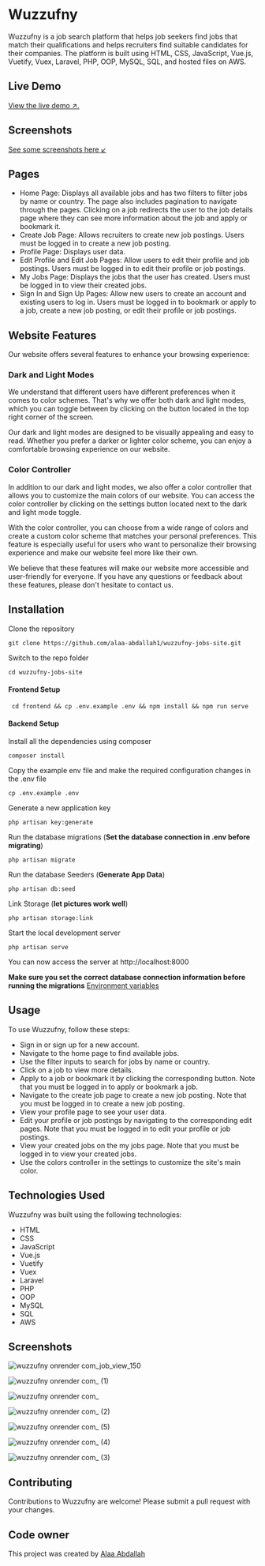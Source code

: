 # Wuzzufny
Wuzzufny is a job search platform that helps job seekers find jobs that match their qualifications and helps recruiters find suitable candidates for their companies. The platform is built using HTML, CSS, JavaScript, Vue.js, Vuetify, Vuex, Laravel, PHP, OOP, MySQL, SQL, and hosted files on AWS.

## Live Demo
[View the live demo ↗.](https://wuzzufny.onrender.com)

## Screenshots

[See some screenshots here :arrow_lower_left:](https://github.com/alaa-abdallah1/wuzzufny-jobs-site/tree/main#screenshots-1)

## Pages
- Home Page: Displays all available jobs and has two filters to filter jobs by name or country. The page also includes pagination to navigate through the pages. Clicking on a job redirects the user to the job details page where they can see more information about the job and apply or bookmark it.
- Create Job Page: Allows recruiters to create new job postings. Users must be logged in to create a new job posting.
- Profile Page: Displays user data.
- Edit Profile and Edit Job Pages: Allow users to edit their profile and job postings. Users must be logged in to edit their profile or job postings.
- My Jobs Page: Displays the jobs that the user has created. Users must be logged in to view their created jobs.
- Sign In and Sign Up Pages: Allow new users to create an account and existing users to log in. Users must be logged in to bookmark or apply to a job, create a new job posting, or edit their profile or job postings.

## Website Features
Our website offers several features to enhance your browsing experience:

### Dark and Light Modes
We understand that different users have different preferences when it comes to color schemes. That's why we offer both dark and light modes, which you can toggle between by clicking on the button located in the top right corner of the screen.

Our dark and light modes are designed to be visually appealing and easy to read. Whether you prefer a darker or lighter color scheme, you can enjoy a comfortable browsing experience on our website.

### Color Controller
In addition to our dark and light modes, we also offer a color controller that allows you to customize the main colors of our website. You can access the color controller by clicking on the settings button located next to the dark and light mode toggle.

With the color controller, you can choose from a wide range of colors and create a custom color scheme that matches your personal preferences. This feature is especially useful for users who want to personalize their browsing experience and make our website feel more like their own.

We believe that these features will make our website more accessible and user-friendly for everyone. If you have any questions or feedback about these features, please don't hesitate to contact us.

## Installation

Clone the repository

    git clone https://github.com/alaa-abdallah1/wuzzufny-jobs-site.git

Switch to the repo folder

    cd wuzzufny-jobs-site

#### Frontend Setup

     cd frontend && cp .env.example .env && npm install && npm run serve

#### Backend Setup     
     
Install all the dependencies using composer

    composer install

Copy the example env file and make the required configuration changes in the .env file

    cp .env.example .env

Generate a new application key

    php artisan key:generate

Run the database migrations (**Set the database connection in .env before migrating**)

    php artisan migrate

Run the database Seeders (**Generate App Data**)

    php artisan db:seed

Link Storage (**let pictures work well**)

    php artisan storage:link

Start the local development server

    php artisan serve

You can now access the server at http://localhost:8000

**Make sure you set the correct database connection information before running the migrations** [Environment variables](#environment-variables)

## Usage
To use Wuzzufny, follow these steps:

- Sign in or sign up for a new account.
- Navigate to the home page to find available jobs.
- Use the filter inputs to search for jobs by name or country.
- Click on a job to view more details.
- Apply to a job or bookmark it by clicking the corresponding button. Note that you must be logged in to apply or bookmark a job.
- Navigate to the create job page to create a new job posting. Note that you must be logged in to create a new job posting.
- View your profile page to see your user data.
- Edit your profile or job postings by navigating to the corresponding edit pages. Note that you must be logged in to edit your profile or job postings.
- View your created jobs on the my jobs page. Note that you must be logged in to view your created jobs.
- Use the colors controller in the settings to customize the site's main color.

## Technologies Used
Wuzzufny was built using the following technologies:

- HTML
- CSS
- JavaScript
- Vue.js
- Vuetify
- Vuex
- Laravel
- PHP
- OOP
- MySQL
- SQL
- AWS


## Screenshots

![wuzzufny onrender com_job_view_150](https://github.com/alaa-abdallah1/wuzzufny-jobs-site/assets/56931924/54997dcf-4fa0-48b6-a2c8-4285aae0ad79)

![wuzzufny onrender com_ (1)](https://github.com/alaa-abdallah1/wuzzufny-jobs-site/assets/56931924/61910c4d-38a2-4598-9781-36e5f2c2277b)

![wuzzufny onrender com_](https://github.com/alaa-abdallah1/wuzzufny-jobs-site/assets/56931924/e7194c1c-6611-412b-9b1e-e421bab1c759)

![wuzzufny onrender com_ (2)](https://github.com/alaa-abdallah1/wuzzufny-jobs-site/assets/56931924/7afa6d8c-e1ca-4f74-a365-8cd0dda16fa7)

![wuzzufny onrender com_ (5)](https://github.com/alaa-abdallah1/wuzzufny-jobs-site/assets/56931924/f15b6e32-94bc-4633-a74d-ab66183aa002)

![wuzzufny onrender com_ (4)](https://github.com/alaa-abdallah1/wuzzufny-jobs-site/assets/56931924/aba59d6a-89a4-48ed-99d9-6304f82739bc)

![wuzzufny onrender com_ (3)](https://github.com/alaa-abdallah1/wuzzufny-jobs-site/assets/56931924/dc63a029-2016-490b-a303-32670e3b2190)

## Contributing
Contributions to Wuzzufny are welcome! Please submit a pull request with your changes.

## Code owner 
This project was created by [Alaa Abdallah](https://github.com/alaa-abdallah1)
